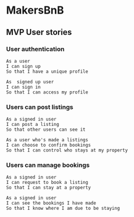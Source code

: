 # MakersBnB

## MVP User stories

### User authentication
```
As a user
I can sign up
So that I have a unique profile
```
```
As  signed up user
I can sign in
So that I can access my profile
```
### Users can post listings
```
As a signed in user
I can post a listing
So that other users can see it
```
```
As a user who's made a listings
I can choose to confirm bookings
So that I can control who stays at my property
```
### Users can manage bookings
```
As a signed in user
I can request to book a listing
So that I can stay at a property
```
```
As a signed in user
I can see the bookings I have made
So that I know where I am due to be staying
```
